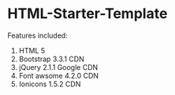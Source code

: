 HTML-Starter-Template
=====================

Features included:

1. HTML 5
2. Bootstrap 3.3.1 CDN
3. jQuery 2.1.1 Google CDN
4. Font awsome 4.2.0 CDN
5. Ionicons 1.5.2 CDN
